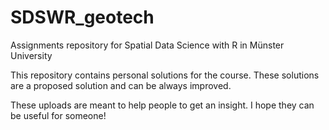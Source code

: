 # SDSWR_geotech
Assignments repository for Spatial Data Science with R in Münster University

This repository contains personal solutions for the course. These solutions are a proposed solution and can be always improved. 

These uploads are meant to help people to get an insight. I hope they can be useful for someone!

